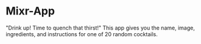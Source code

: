 # Mixr-App
"Drink up! Time to quench that thirst!"
This app gives you the name, image, ingredients, and instructions for one of 20 random cocktails.
